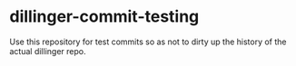 # dillinger-commit-testing
Use this repository for test commits so as not to dirty up the history of the actual dillinger repo.
